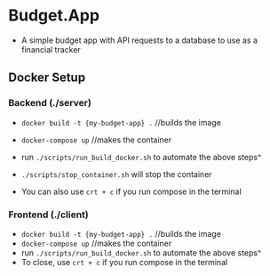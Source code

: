 # Budget.App

* A simple budget app with API requests to a database to use as a financial tracker

## Docker Setup

### Backend (./server)

* `docker build -t {my-budget-app} .` //builds the image
* `docker-compose up` //makes the container 
* run `./scripts/run_build_docker.sh` to automate the above steps^

* `./scripts/stop_container.sh` will stop the container 
* You can also use `crt + c` if you run compose in the terminal

### Frontend (./client)

* `docker build -t {my-budget-app} .` //builds the image
* `docker-compose up` //makes the container 
* run `./scripts/run_build_docker.sh` to automate the above steps^
* To close, use `crt + c` if you run compose in the terminal